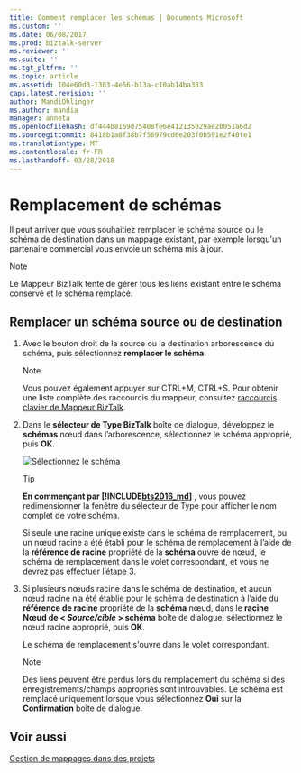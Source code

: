 ```yaml
---
title: Comment remplacer les schémas | Documents Microsoft
ms.custom: ''
ms.date: 06/08/2017
ms.prod: biztalk-server
ms.reviewer: ''
ms.suite: ''
ms.tgt_pltfrm: ''
ms.topic: article
ms.assetid: 104e60d3-1303-4e56-b13a-c10ab14ba383
caps.latest.revision: ''
author: MandiOhlinger
ms.author: mandia
manager: anneta
ms.openlocfilehash: df444b8169d75408fe6e412135029ae2b051a6d2
ms.sourcegitcommit: 8418b1a8f38b7f56979cd6e203f0b591e2f40fe1
ms.translationtype: MT
ms.contentlocale: fr-FR
ms.lasthandoff: 03/28/2018
---
```

# <a name="how-to-replace-schemas"></a>Remplacement de schémas
Il peut arriver que vous souhaitiez remplacer le schéma source ou le schéma de destination dans un mappage existant, par exemple lorsqu'un partenaire commercial vous envoie un schéma mis à jour.  
  
> [!NOTE]
>  Le Mappeur BizTalk tente de gérer tous les liens existant entre le schéma conservé et le schéma remplacé.  
  
## <a name="replace-a-source-or-destination-schema"></a>Remplacer un schéma source ou de destination  
  
1.  Avec le bouton droit de la source ou la destination arborescence du schéma, puis sélectionnez **remplacer le schéma**.  
  
    > [!NOTE]
    >  Vous pouvez également appuyer sur CTRL+M, CTRL+S. Pour obtenir une liste complète des raccourcis du mappeur, consultez [raccourcis clavier de Mappeur BizTalk](../core/biztalk-mapper-keyboard-shortcuts.md).  
  
2.  Dans le **sélecteur de Type BizTalk** boîte de dialogue, développez le **schémas** nœud dans l’arborescence, sélectionnez le schéma approprié, puis **OK**.  
  
     ![Sélectionnez le schéma](../core/media/biztalk-typepicker.gif "BizTalk_TypePicker")  

    > [!TIP] 
    > **En commençant par [!INCLUDE[bts2016_md](../includes/bts2016-md.md)]** , vous pouvez redimensionner la fenêtre du sélecteur de Type pour afficher le nom complet de votre schéma.
      
     Si seule une racine unique existe dans le schéma de remplacement, ou un nœud racine a été établi pour le schéma de remplacement à l’aide de la **référence de racine** propriété de la **schéma** ouvre de nœud, le schéma de remplacement dans le volet correspondant, et vous ne devrez pas effectuer l’étape 3.  
  
3.  Si plusieurs nœuds racine dans le schéma de destination, et aucun nœud racine n’a été établie pour le schéma de destination à l’aide du **référence de racine** propriété de la **schéma** nœud, dans le **racine Nœud de \< *Source/cible* \> schéma** boîte de dialogue, sélectionnez le nœud racine approprié, puis **OK**.  
  
     Le schéma de remplacement s'ouvre dans le volet correspondant.  
  
    > [!NOTE]
    >  Des liens peuvent être perdus lors du remplacement du schéma si des enregistrements/champs appropriés sont introuvables. Le schéma est remplacé uniquement lorsque vous sélectionnez **Oui** sur la **Confirmation** boîte de dialogue.  
  
## <a name="see-also"></a>Voir aussi  
 [Gestion de mappages dans des projets](../core/managing-maps-within-projects.md)